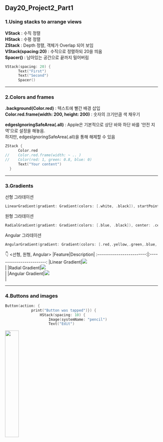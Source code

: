## Day20_Project2_Part1
   
   
### 1.Using stacks to arrange views   
**VStack** : 수직 정렬   
**HStack** : 수평 정렬   
**ZStack** : Depth 정렬, 객체가 Overlap 되어 보임   
**VStack(spacing:20)** : 수직으로 정렬하되 20을 띄움   
**Spacer()** : 남아있는 공간으로 끝까지 밀어버림   
```swift
VStack(spacing: 20) {
      Text("First")
      Text("Second")
      Spacer()
```
***   
   
### 2.Colors and frames   
**.background(Color.red)** : 텍스트에 빨간 배경 삽입   
**Color.red.frame(width: 200, height: 200)** : 숫자의 크기만큼 색 채우기   
   
**edgesIgnoringSafeArea(.all)** : Apple은 기본적으로 상단 바와 하단 바를 '안전 지역'으로 설정을 해놓음.   
하지만, edgesIgnoringSafeArea(.all)을 통해 해제할 수 있음
```swift
ZStack {
      Color.red
//    Color.red.frame(width: ~ .. )
//    Color(red: 1, green: 0.8, blue: 0)
      Text("Your content")
  }
```

***

### 3.Gradients
선형 그라데이션
```swift
LinearGradient(gradient: Gradient(colors: [.white, .black]), startPoint: .top, endPoint: .bottom)
```
원형 그라데이션
```swift
RadialGradient(gradient: Gradient(colors: [.blue, .black]), center: .center, startRadius: 20, endRadius: 200)
```
Angular 그라데이션
```swift
AngularGradient(gradient: Gradient(colors: [.red,.yellow,.green,.blue,.purple,.red]), center: .center)
```
👇 <선형, 원형, Angular>
|Feature|Description|
:-------------------------:|:-------------------------:
|Linear Gradient|<img src="https://user-images.githubusercontent.com/47841046/115150616-2291e700-a0a4-11eb-92f0-e097910d10ba.png"></img><br/>|
|Radial Gradient|<img src="https://user-images.githubusercontent.com/47841046/115150773-d4311800-a0a4-11eb-828d-34f64859db93.png"></img><br/>|
|Angular Gradient|<img src="https://user-images.githubusercontent.com/47841046/115151128-7e5d6f80-a0a6-11eb-9b9d-946988b73809.png"></img><br/>|

***
### 4.Buttons and images
```swift
Button(action: {
            print("Button was tapped")}) {
                HStack(spacing: 10) {
                    Image(systemName: "pencil")
                    Text("Edit")
```
<img src = "https://user-images.githubusercontent.com/47841046/115152211-25440a80-a0ab-11eb-8780-451d7e91edbb.png" width="30%" height="30%"></img>



